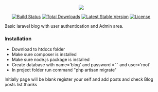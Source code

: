 <p align="center"><img src="https://laravel.com/assets/img/components/logo-laravel.svg"></p>

<p align="center">
<a href="https://travis-ci.org/laravel/framework"><img src="https://travis-ci.org/laravel/framework.svg" alt="Build Status"></a>
<a href="https://packagist.org/packages/laravel/framework"><img src="https://poser.pugx.org/laravel/framework/d/total.svg" alt="Total Downloads"></a>
<a href="https://packagist.org/packages/laravel/framework"><img src="https://poser.pugx.org/laravel/framework/v/stable.svg" alt="Latest Stable Version"></a>
<a href="https://packagist.org/packages/laravel/framework"><img src="https://poser.pugx.org/laravel/framework/license.svg" alt="License"></a>
</p>
<p>
Basic laravel blog with user authentication and Admin area.
</p>


<h3>Installation</h3>
<ul>
    <li>Download to htdocs folder</li>
    <li>Make sure composer is installed</li>
    <li>Make sure node.js package is installed </li>
    <li>Create database with name='blog' and password =' ' and user='root'</li>
    <li>In project folder run command "php artisan migrate"</li>
</ul>

Initially page will be blank register your self and add posts and check Blog posts list.thanks
